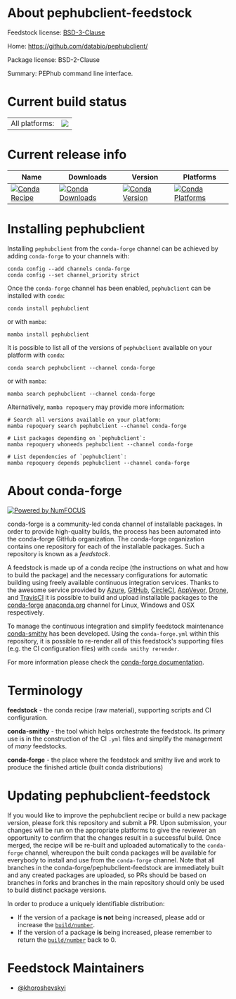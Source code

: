 About pephubclient-feedstock
============================

Feedstock license: [BSD-3-Clause](https://github.com/conda-forge/pephubclient-feedstock/blob/main/LICENSE.txt)

Home: https://github.com/databio/pephubclient/

Package license: BSD-2-Clause

Summary: PEPhub command line interface.

Current build status
====================


<table><tr><td>All platforms:</td>
    <td>
      <a href="https://dev.azure.com/conda-forge/feedstock-builds/_build/latest?definitionId=23646&branchName=main">
        <img src="https://dev.azure.com/conda-forge/feedstock-builds/_apis/build/status/pephubclient-feedstock?branchName=main">
      </a>
    </td>
  </tr>
</table>

Current release info
====================

| Name | Downloads | Version | Platforms |
| --- | --- | --- | --- |
| [![Conda Recipe](https://img.shields.io/badge/recipe-pephubclient-green.svg)](https://anaconda.org/conda-forge/pephubclient) | [![Conda Downloads](https://img.shields.io/conda/dn/conda-forge/pephubclient.svg)](https://anaconda.org/conda-forge/pephubclient) | [![Conda Version](https://img.shields.io/conda/vn/conda-forge/pephubclient.svg)](https://anaconda.org/conda-forge/pephubclient) | [![Conda Platforms](https://img.shields.io/conda/pn/conda-forge/pephubclient.svg)](https://anaconda.org/conda-forge/pephubclient) |

Installing pephubclient
=======================

Installing `pephubclient` from the `conda-forge` channel can be achieved by adding `conda-forge` to your channels with:

```
conda config --add channels conda-forge
conda config --set channel_priority strict
```

Once the `conda-forge` channel has been enabled, `pephubclient` can be installed with `conda`:

```
conda install pephubclient
```

or with `mamba`:

```
mamba install pephubclient
```

It is possible to list all of the versions of `pephubclient` available on your platform with `conda`:

```
conda search pephubclient --channel conda-forge
```

or with `mamba`:

```
mamba search pephubclient --channel conda-forge
```

Alternatively, `mamba repoquery` may provide more information:

```
# Search all versions available on your platform:
mamba repoquery search pephubclient --channel conda-forge

# List packages depending on `pephubclient`:
mamba repoquery whoneeds pephubclient --channel conda-forge

# List dependencies of `pephubclient`:
mamba repoquery depends pephubclient --channel conda-forge
```


About conda-forge
=================

[![Powered by
NumFOCUS](https://img.shields.io/badge/powered%20by-NumFOCUS-orange.svg?style=flat&colorA=E1523D&colorB=007D8A)](https://numfocus.org)

conda-forge is a community-led conda channel of installable packages.
In order to provide high-quality builds, the process has been automated into the
conda-forge GitHub organization. The conda-forge organization contains one repository
for each of the installable packages. Such a repository is known as a *feedstock*.

A feedstock is made up of a conda recipe (the instructions on what and how to build
the package) and the necessary configurations for automatic building using freely
available continuous integration services. Thanks to the awesome service provided by
[Azure](https://azure.microsoft.com/en-us/services/devops/), [GitHub](https://github.com/),
[CircleCI](https://circleci.com/), [AppVeyor](https://www.appveyor.com/),
[Drone](https://cloud.drone.io/welcome), and [TravisCI](https://travis-ci.com/)
it is possible to build and upload installable packages to the
[conda-forge](https://anaconda.org/conda-forge) [anaconda.org](https://anaconda.org/)
channel for Linux, Windows and OSX respectively.

To manage the continuous integration and simplify feedstock maintenance
[conda-smithy](https://github.com/conda-forge/conda-smithy) has been developed.
Using the ``conda-forge.yml`` within this repository, it is possible to re-render all of
this feedstock's supporting files (e.g. the CI configuration files) with ``conda smithy rerender``.

For more information please check the [conda-forge documentation](https://conda-forge.org/docs/).

Terminology
===========

**feedstock** - the conda recipe (raw material), supporting scripts and CI configuration.

**conda-smithy** - the tool which helps orchestrate the feedstock.
                   Its primary use is in the construction of the CI ``.yml`` files
                   and simplify the management of *many* feedstocks.

**conda-forge** - the place where the feedstock and smithy live and work to
                  produce the finished article (built conda distributions)


Updating pephubclient-feedstock
===============================

If you would like to improve the pephubclient recipe or build a new
package version, please fork this repository and submit a PR. Upon submission,
your changes will be run on the appropriate platforms to give the reviewer an
opportunity to confirm that the changes result in a successful build. Once
merged, the recipe will be re-built and uploaded automatically to the
`conda-forge` channel, whereupon the built conda packages will be available for
everybody to install and use from the `conda-forge` channel.
Note that all branches in the conda-forge/pephubclient-feedstock are
immediately built and any created packages are uploaded, so PRs should be based
on branches in forks and branches in the main repository should only be used to
build distinct package versions.

In order to produce a uniquely identifiable distribution:
 * If the version of a package **is not** being increased, please add or increase
   the [``build/number``](https://docs.conda.io/projects/conda-build/en/latest/resources/define-metadata.html#build-number-and-string).
 * If the version of a package **is** being increased, please remember to return
   the [``build/number``](https://docs.conda.io/projects/conda-build/en/latest/resources/define-metadata.html#build-number-and-string)
   back to 0.

Feedstock Maintainers
=====================

* [@khoroshevskyi](https://github.com/khoroshevskyi/)

